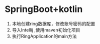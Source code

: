 # SpringBoot+kotlin
1. 本地创建ring数据库，修改账号密码的配置
2. 导入Intellij ,使用maven初始化项目
3. 执行RingApplication的main方法